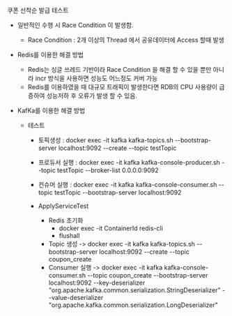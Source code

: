 쿠폰 선착순 발급 테스트

* 일반적인 수행 시 Race Condition 이 발생함.
   * Race Condition : 2개 이상의 Thread 에서 공유데이터에 Access 할때 발생

* Redis를 이용한 해결 방법
   * Redis는 싱글 쓰레드 기반이라 Race Condition 을 해결 할 수 있을 뿐만 아니라 incr 방식을 사용하면 성능도 어느정도 커버 가능
   * Redis를 이용하였을 때 대규모 트래픽이 발생한다면 RDB의 CPU 사용량이 급증하여 성능저하 후 오류가 발생 할 수 있음. 
* KafKa를 이용한 해결 방법
  * 테스트
    * 토픽생성 : docker exec -it kafka kafka-topics.sh --bootstrap-server localhost:9092 --create --topic testTopic
    * 프로듀서 실행 : docker exec -it kafka kafka-console-producer.sh --topic testTopic --broker-list 0.0.0.0:9092
    * 컨슈머 실행 : docker exec -it kafka kafka-console-consumer.sh --topic testTopic --bootstrap-server localhost:9092

    * ApplyServiceTest
      * Redis 초기화 
        * docker exec -it ContainerId redis-cli
        * flushall
      * Topic 생성
        -> docker exec -it kafka kafka-topics.sh --bootstrap-server localhost:9092 --create --topic coupon_create
      * Consumer 실행 
        -> docker exec -it kafka kafka-console-consumer.sh --topic coupon_create --bootstrap-server localhost:9092 --key-deserializer "org.apache.kafka.common.serialization.StringDeserializer" --value-deserializer "org.apache.kafka.common.serialization.LongDeserializer"